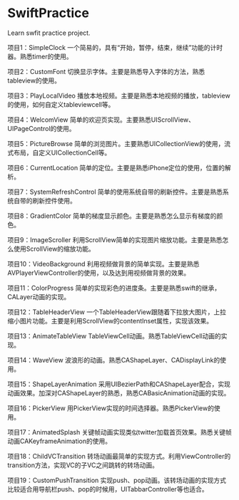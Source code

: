 # SwiftPractice
Learn swfit practice project.

项目1：SimpleClock
一个简易的，具有“开始，暂停，结束，继续”功能的计时器。熟悉timer的使用。

项目2：CustomFont
切换显示字体。主要是熟悉导入字体的方法，熟悉tableview的使用。

项目3：PlayLocalVideo
播放本地视频。主要是熟悉本地视频的播放，tableview的使用，如何自定义tableviewcell等。

项目4：WelcomView
简单的欢迎页实现。主要熟悉UIScrollView、UIPageControl的使用。

项目5：PictureBrowse
简单的浏览图片。主要熟悉UICollectionView的使用，流式布局，自定义UICollectionCell等。

项目6：CurrentLocation
简单的定位。主要是熟悉iPhone定位的使用，位置的解析。

项目7：SystemRefreshControl
简单的使用系统自带的刷新控件。主要是熟悉系统自带的刷新控件使用。

项目8：GradientColor
简单的梯度显示颜色。主要是熟悉怎么显示有梯度的颜色。

项目9：ImageScroller
利用ScrollView简单的实现图片缩放功能。主要是熟悉怎么使用ScrollView的缩放功能。

项目10：VideoBackground
利用视频做背景的简单实现。主要是熟悉AVPlayerViewController的使用，以及达到用视频做背景的效果。

项目11：ColorProgress
简单的实现彩色的进度条。主要是熟悉swift的继承，CALayer动画的实现。

项目12：TableHeaderView
一个TableHeaderView跟随着下拉放大图片，上拉缩小图片功能。主要是利用ScrollView的contentInset属性，实现该效果。

项目13：AnimateTableView
TableViewCell动画。熟悉TableViewCell动画的实现。

项目14：WaveView
波浪形的动画。熟悉CAShapeLayer、CADisplayLink的使用。

项目15：ShapeLayerAnimation
采用UIBezierPath和CAShapeLayer配合，实现动画效果。加深对CAShapeLayer的熟悉，熟悉CABasicAnimation动画的实现。

项目16：PickerView
用PickerView实现的时间选择器。熟悉PickerView的使用。

项目17：AnimatedSplash
关键帧动画实现类似twitter加载首页效果。熟悉关键帧动画CAKeyframeAnimation的使用。

项目18：ChildVCTransition
转场动画最简单的实现方式。利用ViewController的transition方法，实现VC的子VC之间跳转的转场动画。

项目19：CustomPushTransition
实现push、pop动画。该转场动画的实现方式比较适合用导航栏push、pop的时候用，UITabbarController等也适合。
